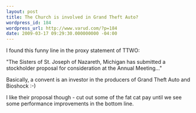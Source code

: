 ```yaml
---
layout: post
title: The Church is involved in Grand Theft Auto?
wordpress_id: 184
wordpress_url: http://www.varud.com/?p=184
date: 2009-03-17 09:29:30.000000000 -04:00
---
```

I found this funny line in the proxy statement of TTWO:

"The Sisters of St. Joseph of Nazareth, Michigan has submitted a stockholder proposal for consideration at the Annual Meeting..."

Basically, a convent is an investor in the producers of Grand Theft Auto and Bioshock :-)

I like their proposal though - cut out some of the fat cat pay until we see some performance improvements in the bottom line.
